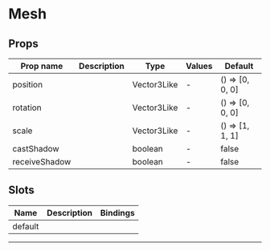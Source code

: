 # Mesh

## Props

| Prop name     | Description | Type        | Values | Default            |
| ------------- | ----------- | ----------- | ------ | ------------------ |
| position      |             | Vector3Like | -      | () =&gt; [0, 0, 0] |
| rotation      |             | Vector3Like | -      | () =&gt; [0, 0, 0] |
| scale         |             | Vector3Like | -      | () =&gt; [1, 1, 1] |
| castShadow    |             | boolean     | -      | false              |
| receiveShadow |             | boolean     | -      | false              |

## Slots

| Name    | Description | Bindings |
| ------- | ----------- | -------- |
| default |             |          |

---
